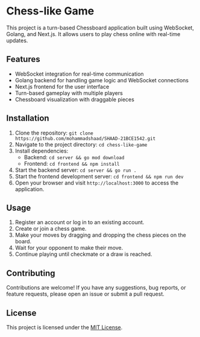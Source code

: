 # Chess-like Game

This project is a turn-based Chessboard application built using WebSocket, Golang, and Next.js. It allows users to play chess online with real-time updates.

## Features

- WebSocket integration for real-time communication
- Golang backend for handling game logic and WebSocket connections
- Next.js frontend for the user interface
- Turn-based gameplay with multiple players
- Chessboard visualization with draggable pieces

## Installation

1. Clone the repository: `git clone https://github.com/mohammadshaad/SHAAD-21BCE1542.git`
2. Navigate to the project directory: `cd chess-like-game`
3. Install dependencies:
    - Backend: `cd server && go mod download`
    - Frontend: `cd frontend && npm install`
4. Start the backend server: `cd server && go run .`
5. Start the frontend development server: `cd frontend && npm run dev`
6. Open your browser and visit `http://localhost:3000` to access the application.

## Usage

1. Register an account or log in to an existing account.
2. Create or join a chess game.
3. Make your moves by dragging and dropping the chess pieces on the board.
4. Wait for your opponent to make their move.
5. Continue playing until checkmate or a draw is reached.

## Contributing

Contributions are welcome! If you have any suggestions, bug reports, or feature requests, please open an issue or submit a pull request.

## License

This project is licensed under the [MIT License](LICENSE).
